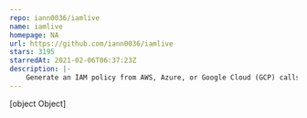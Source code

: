 ```yaml
---
repo: iann0036/iamlive
name: iamlive
homepage: NA
url: https://github.com/iann0036/iamlive
stars: 3195
starredAt: 2021-02-06T06:37:23Z
description: |-
    Generate an IAM policy from AWS, Azure, or Google Cloud (GCP) calls using client-side monitoring (CSM) or embedded proxy
---
```


[object Object]
